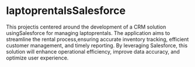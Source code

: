 # laptoprentalsSalesforce
This projectis centered around the development of a CRM solution usingSalesforce for managing laptoprentals. The application aims to streamline the rental process,ensuring accurate inventory tracking, efficient customer management, and timely reporting. By leveraging Salesforce, this solution will enhance operational efficiency, improve data accuracy, and optimize user experience.

